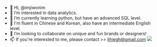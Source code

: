 - 👋 Hi, @imjiwonim
- 👀 I’m interested in data analytics.
- 🌱 I’m currently learning python, but have an advanced SQL level.
- 🐉 I'm fluent in Chinese and Korean, also have an intermediate English level.
- 💞️ I’m looking to collaborate on unique and fun brands or designers!
- 📫 If you're interested to me, please contact >> <a href="https://img.shields.io/badge/Gmail-D14836?style=for-the-badge&logo=gmail&logoColor=white"></a> ljhwgh@gmail.com
<a href="https://www.instagram.com/"><img src="https://img.shields.io/badge/Instagram-B12B28?style=social&logo=Instagram&logoColor=white"/></a>

<!---
imjiwonim/imjiwonim is a ✨ special ✨ repository because its `README.md` (this file) appears on your GitHub profile.
You can click the Preview link to take a look at your changes.
--->
